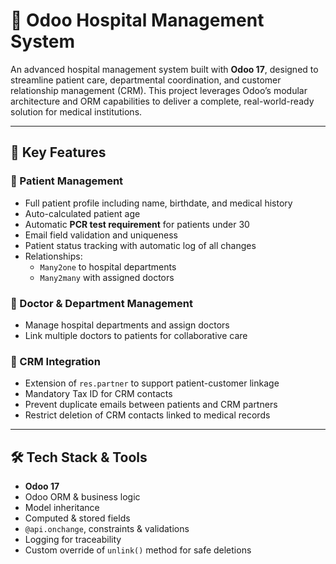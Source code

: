 # 🏥 Odoo Hospital Management System

An advanced hospital management system built with **Odoo 17**, designed to streamline patient care, departmental coordination, and customer relationship management (CRM). This project leverages Odoo’s modular architecture and ORM capabilities to deliver a complete, real-world-ready solution for medical institutions.

---

## 🚀 Key Features

### 🧍 Patient Management
- Full patient profile including name, birthdate, and medical history
- Auto-calculated patient age
- Automatic **PCR test requirement** for patients under 30
- Email field validation and uniqueness
- Patient status tracking with automatic log of all changes
- Relationships:
  - `Many2one` to hospital departments
  - `Many2many` with assigned doctors

### 🏥 Doctor & Department Management
- Manage hospital departments and assign doctors
- Link multiple doctors to patients for collaborative care

### 📇 CRM Integration
- Extension of `res.partner` to support patient-customer linkage
- Mandatory Tax ID for CRM contacts
- Prevent duplicate emails between patients and CRM partners
- Restrict deletion of CRM contacts linked to medical records

---

## 🛠️ Tech Stack & Tools

- **Odoo 17**
- Odoo ORM & business logic
- Model inheritance
- Computed & stored fields
- `@api.onchange`, constraints & validations
- Logging for traceability
- Custom override of `unlink()` method for safe deletions



